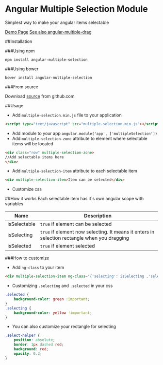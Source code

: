 # Angular Multiple Selection Module
Simplest way to make your angular items selectable

[Demo Page](http://maxazan.github.io/angular-multiple-selection/)
[See also angular-multiple-drag](https://github.com/maxazan/angular-multiple-drag)

##Installation

###Using npm
```
npm install angular-multiple-selection
```

###Using bower
```
bower install angular-multiple-selection
```

###From source

Download [source](https://github.com/maxazan/angular-multiple-selection/archive/master.zip) from github.com

##Usage
* Add `multiple-selection.min.js` file to your application
```html
<script type="text/javascript" src="multiple-selection.min.js"></script>
```
* Add module to your app `angular.module('app', ['multipleSelection'])`
* Add `multiple-selection-zone` attribute to element where selectable items will be located
```html
<div class="row" multiple-selection-zone>
//Add selectable items here
</div>
```
* Add `multiple-selection-item` attribute to each selectable item
```html
<div multiple-selection-item>Item can be selected</div>
```
* Customize css


##How it works
Each selectable item has it`s own angular scope with variables

| Name  | Description |
| ------------- | ------------- |
| isSelectable  | `true` if element can be selected |
| isSelecting  | `true` if element now selecting. It means it enters in selection rectangle when you dragging |
| isSelected  | `true` if element selected |

###How to customize

* Add `ng-class` to your item
```html
<div multiple-selection-item ng-class="{'selecting': isSelecting ,'selected': isSelected}"></div>
```
* Customizing `.selecting` and `.selected` in your css
```css
.selected {
    background-color: green !important;
}
.selecting {
    background-color: yellow !important;
}
```
* You can also customize your rectangle for selecting
```css
.select-helper {
    position: absolute;
    border: 1px dashed red;
    background: red;
    opacity: 0.2;
}
```
